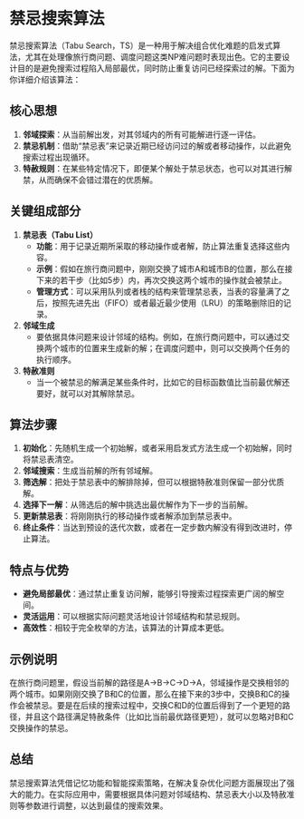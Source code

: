 # 禁忌搜索算法

禁忌搜索算法（Tabu Search，TS）是一种用于解决组合优化难题的启发式算法，尤其在处理像旅行商问题、调度问题这类NP难问题时表现出色。它的主要设计目的是避免搜索过程陷入局部最优，同时防止重复访问已经探索过的解。下面为你详细介绍该算法：

## 核心思想
1. **邻域探索**：从当前解出发，对其邻域内的所有可能解进行逐一评估。
2. **禁忌机制**：借助“禁忌表”来记录近期已经访问过的解或者移动操作，以此避免搜索过程出现循环。
3. **特赦规则**：在某些特定情况下，即便某个解处于禁忌状态，也可以对其进行解禁，从而确保不会错过潜在的优质解。

## 关键组成部分
1. **禁忌表（Tabu List）**
    - **功能**：用于记录近期所采取的移动操作或者解，防止算法重复选择这些内容。
    - **示例**：假如在旅行商问题中，刚刚交换了城市A和城市B的位置，那么在接下来的若干步（比如5步）内，再次交换这两个城市的操作就会被禁止。
    - **管理方式**：可以采用队列或者栈的结构来管理禁忌表，当表的容量满了之后，按照先进先出（FIFO）或者最近最少使用（LRU）的策略删除旧的记录。
2. **邻域生成**
    - 要依据具体问题来设计邻域的结构。例如，在旅行商问题中，可以通过交换两个城市的位置来生成新的解；在调度问题中，则可以交换两个任务的执行顺序。
3. **特赦准则**
    - 当一个被禁忌的解满足某些条件时，比如它的目标函数值比当前最优解还要好，就可以对其解除禁忌。

## 算法步骤
1. **初始化**：先随机生成一个初始解，或者采用启发式方法生成一个初始解，同时将禁忌表清空。
2. **邻域搜索**：生成当前解的所有邻域解。
3. **筛选解**：把处于禁忌表中的解排除掉，但可以根据特赦准则保留一部分优质解。
4. **选择下一解**：从筛选后的解中挑选出最优解作为下一步的当前解。
5. **更新禁忌表**：将刚刚执行的移动操作或者解添加到禁忌表中。
6. **终止条件**：当达到预设的迭代次数，或者在一定步数内解没有得到改进时，停止算法。

## 特点与优势
- **避免局部最优**：通过禁止重复访问解，能够引导搜索过程探索更广阔的解空间。
- **灵活运用**：可以根据实际问题灵活地设计邻域结构和禁忌规则。
- **高效性**：相较于完全枚举的方法，该算法的计算成本更低。

## 示例说明
在旅行商问题里，假设当前解的路径是A→B→C→D→A，邻域操作是交换相邻的两个城市。如果刚刚交换了B和C的位置，那么在接下来的3步中，交换B和C的操作会被禁忌。要是在后续的搜索过程中，交换C和D的位置后得到了一个更短的路径，并且这个路径满足特赦条件（比如比当前最优路径更短），就可以忽略对B和C交换操作的禁忌。

## 总结
禁忌搜索算法凭借记忆功能和智能探索策略，在解决复杂优化问题方面展现出了强大的能力。在实际应用中，需要根据具体问题对邻域结构、禁忌表大小以及特赦准则等参数进行调整，以达到最佳的搜索效果。
